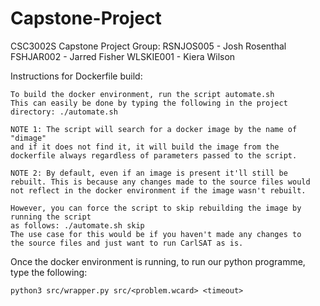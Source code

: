 # Capstone-Project

CSC3002S Capstone Project
Group:
	RSNJOS005 - Josh Rosenthal
	FSHJAR002 - Jarred Fisher
	WLSKIE001 - Kiera Wilson

Instructions for Dockerfile build:

	To build the docker environment, run the script automate.sh
	This can easily be done by typing the following in the project
	directory: ./automate.sh

	NOTE 1: The script will search for a docker image by the name of "dimage"
	and if it does not find it, it will build the image from the
	dockerfile always regardless of parameters passed to the script.

	NOTE 2: By default, even if an image is present it'll still be
	rebuilt. This is because any changes made to the source files would
	not reflect in the docker environment if the image wasn't rebuilt.

	However, you can force the script to skip rebuilding the image by running the script
	as follows: ./automate.sh skip
	The use case for this would be if you haven't made any changes to
	the source files and just want to run CarlSAT as is.

Once the docker environment is running, to run our python programme, type the following:
	
	python3 src/wrapper.py src/<problem.wcard> <timeout>


